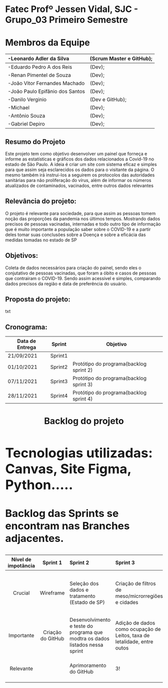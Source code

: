 # Fatec Profº Jessen Vidal, SJC - Grupo_03 Primeiro Semestre

<h1 align="left"> Membros da Equipe</h1>

|-Leonardo Adler da Silva| (Scrum Master e GitHub);|
|:--|:--|
|-Eduardo Pedro A dos Reis|(Dev);|
|-Renan Pimentel de Souza|(Dev);|
|-João Vitor Fernandes Machado|(Dev);| 
|-João Paulo Epifânio dos Santos|(Dev);| 
|-Danilo Verginio|(Dev e GitHub);|
|-Michael|(Dev);|
|-Antônio Souza|(Dev);| 
|-Gabriel Depiro|(Dev);|

</td>

## Resumo do Projeto
<p align="left"> Este projeto tem como objetivo desenvolver um painel que forneça e informe as estatísticas e gráficos dos dados relacionados a Covid-19 no estado de São Paulo. A ideia é criar um site com sistema eficaz e simples para que assim seja esclarecidos os dados para o visitante da página. O mesmo também irá instrui-los a seguirem os protocolos das autoridades sanitárias para não proliferação do vírus, além de informar os números atualizados de contaminados, vacinados, entre outros dados relevantes </p>

## Relevância do projeto:
 O projeto é relevante para sociedade, para que assim as pessoas tomem noção das proporções da pandemia nos últimos tempos. Mostrando dados precisos de pessoas vacinadas, internadas e todo outro tipo de informação que é muito importante a população saber sobre o COVID-19 e a partir deles tomar suas conclusões sobre a Doença e sobre a eficácia das medidas tomadas no estado de SP </p>


## Objetivos:
Coleta de dados necessários para criação do painel, sendo eles o conjutativo de pessoas vacinadas, que foram a óbito e casos de pessoas que contrairam o COVID-19. Sendo assim acessivel e simples, comparando dados precisos da região e data de preferência do usuário.

## Proposta do projeto:
txt

## Cronograma:
|Data de Entrega |Sprint | Objetivo|
|---             |---    |---      |
|21/09/2021     |Sprint1|         |          
|01/10/2021     |Sprint2| Protótipo do programa(backlog sprint 2)|
|07/11/2021     |Sprint3| Protótipo do programa(backlog sprint 3)|
|28/11/2021     |Sprint4| Protótipo do programa(backlog sprint 4)|




<h1 align="center">Backlog do projeto</h1>
 

 <p align="center">
<h1 align="left">
<table>
<thead>
<tr>
<th align="center">Nível de impotância</th>
<th align="center">Sprint 1</th>
<th align="left">Sprint 2</th>
 <th align="left">Sprint 3</th>
 <th align="left">Sprint 4</th>
 
</tr>
</thead>
<tbody>
<tr>
<td align="center">Crucial</td>
<td align="center">Wireframe</td>
<td align="left">Seleção dos dados e tratamento (Estado de SP)</td>
<td align="left">Criação de filtros de meso/microrregiões e cidades</td>
 <td align="left">Painel de vizualição web com os dados mencionados nas sprints anteriores</td>
 </tr>
<tr>
<td align="center">Importante</td>
<td align="center">Criação do GitHub</td>
<td align="left">Desenvolvimento e teste do programa que modtra os dados listados nessa sprint</td>
 <td align="left">Adição de dados como ocupação de Leitos, taxa de letalidade, entre outos
  <td align="left">4!
</tr>
<tr>
<td align="center">Relevante</td>
<td align="center"></td>
<td align="left">Aprimoramento do GitHub</td>
<td align="left">3!
	<td align="left">Design simples e de facil localização</td>
 
## Tecnologias utilizadas: Canvas, Site Figma, Python.....





### Backlog das Sprints se encontram nas Branches adjacentes.


